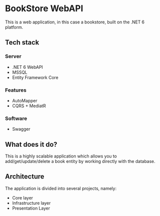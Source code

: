 
# BookStore WebAPI

This is a web application, in this case a bookstore, built on the .NET 6 platform.

## Tech stack

### Server
- .NET 6 WebAPI
- MSSQL
- Entity Framework Core

### Features
- AutoMapper
- CQRS + MediatR

### Software
- Swagger


## What does it do?
This is a highly scalable application which allows you to add/get/update/delete a book entity by working directly with the database.

## Architecture

The application is divided into several projects, namely:

- Core layer
- Infrastructure layer
- Presentation Layer
